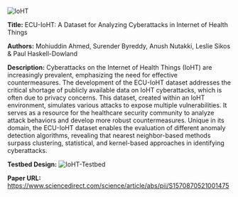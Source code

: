 ![IoHT](https://github.com/CSCRC-SCREED/ECU-IoHT/assets/161403742/5c23d811-68bc-4cb7-bcb8-3a848353665e)

**Title:** ECU-IoHT: A Dataset for Analyzing Cyberattacks in Internet of Health Things

**Authors:** Mohiuddin Ahmed, Surender Byreddy, Anush Nutakki, Leslie Sikos & Paul Haskell-Dowland

**Description:** Cyberattacks on the Internet of Health Things (IoHT) are increasingly prevalent, emphasizing the need for effective countermeasures. The development of the ECU-IoHT dataset addresses the critical shortage of publicly available data on IoHT cyberattacks, which is often due to privacy concerns. This dataset, created within an IoHT environment, simulates various attacks to expose multiple vulnerabilities. It serves as a resource for the healthcare security community to analyze attack behaviors and develop more robust countermeasures. Unique in its domain, the ECU-IoHT dataset enables the evaluation of different anomaly detection algorithms, revealing that nearest neighbor-based methods surpass clustering, statistical, and kernel-based approaches in identifying cyberattacks.

**Testbed Design:** ![IoHT-Testbed](https://github.com/CSCRC-SCREED/ECU-IoHT/assets/161403742/24542732-b53c-4a0c-a25e-3a3237ad72ea)

**Paper URL:** https://www.sciencedirect.com/science/article/abs/pii/S1570870521001475
